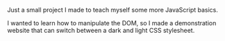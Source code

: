 Just a small project I made to teach myself some more JavaScript basics.

I wanted to learn how to manipulate the DOM, so I made a demonstration website that can switch between a dark and light CSS stylesheet.
